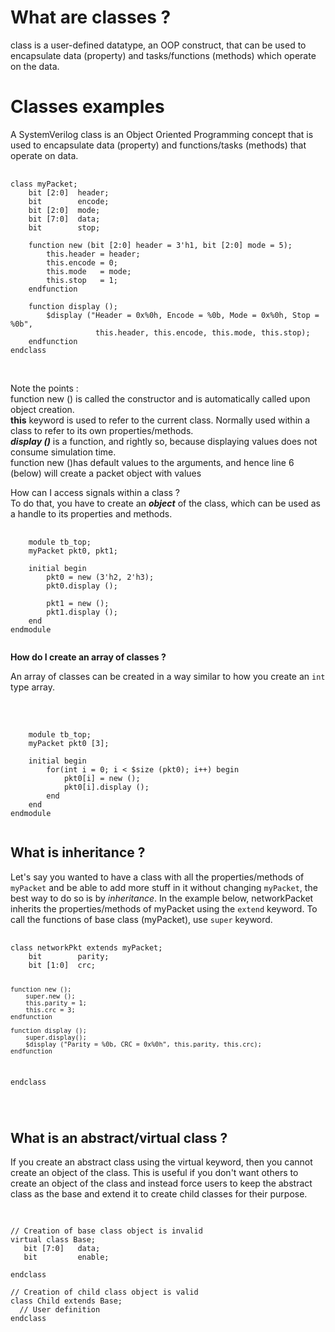 # What are classes ?

<p>class is a user-defined datatype, an OOP construct, that can be used to encapsulate data (property) and tasks/functions (methods) which operate on the data.</p>



# Classes examples 

A SystemVerilog class is an Object Oriented Programming concept that is used 
to encapsulate data (property) and functions/tasks (methods) that operate on data.<br/>


<pre> <code>
class myPacket;
	bit [2:0]  header;
	bit        encode;
	bit [2:0]  mode;
	bit [7:0]  data;
	bit        stop;
	
	function new (bit [2:0] header = 3'h1, bit [2:0] mode = 5);
		this.header = header;
		this.encode = 0;
		this.mode   = mode;
		this.stop   = 1;
	endfunction
	
	function display ();
		$display ("Header = 0x%0h, Encode = %0b, Mode = 0x%0h, Stop = %0b", 
		           this.header, this.encode, this.mode, this.stop);
	endfunction
endclass
</code></pre> <br/>

Note the points : <br/>
function new () is called the constructor and is automatically called upon object creation.<br/>
<b>this</b> keyword is used to refer to the current class. Normally used within a class to refer to its own properties/methods.<br/>
<b><i>display ()</i></b> is a function, and rightly so, because displaying values does not consume simulation time.<br/>
function new ()has default values to the arguments, and hence line 6 (below) will create a packet object with values<br/>

How can I access signals within a class ?<br/>
To do that, you have to create an <i><b>object</b></i> of the class, which can be used as a handle to its properties and methods.<br/>
<pre> <code>
	module tb_top;
	myPacket pkt0, pkt1;
		
	initial begin
		pkt0 = new (3'h2, 2'h3);
		pkt0.display ();
		
		pkt1 = new ();
		pkt1.display ();
	end
endmodule 
 </code></pre>
<b>How do I create an array of classes ?</b><br/>
<p>An array of classes can be created in a way similar to how you create an <code>int</code> type array.</p><br/>

<pre> <code>
	module tb_top;
	myPacket pkt0 [3];
	
	initial begin
    	for(int i = 0; i < $size (pkt0); i++) begin
   	   		pkt0[i] = new ();
       		pkt0[i].display ();
   		end
   	end
endmodule
 </code></pre>

<h2>What is inheritance ?</h2><p>Let's say you wanted to have a class with all the properties/methods of <code>myPacket</code> and be able to add more stuff in it without changing <code>myPacket</code>, the best way to do so is by <i>inheritance</i>. In the example below, networkPacket inherits the properties/methods of myPacket using the <code>extend</code> keyword. To call the functions of base class (myPacket), use <code>super</code> keyword.</p><pre>  <code class="language-verilog match-braces line-numbers">
class networkPkt extends myPacket;
	bit        parity;
	bit [1:0]  crc;
	
	function new ();
		super.new ();
		this.parity = 1;
		this.crc = 3;
	endfunction
	
	function display ();
		super.display();
		$display ("Parity = %0b, CRC = 0x%0h", this.parity, this.crc);
	endfunction
endclass

 </code></pre>

<h2>What is an abstract/virtual class ?</h2>

<p>If you create an abstract class using the virtual  keyword, then you cannot create an object of the class. This is useful if you don't want others to create an object of the class and instead force users to keep the abstract class as the base and extend it to create child classes for their purpose.

<pre>  <code class="language-verilog match-braces line-numbers">
  
// Creation of base class object is invalid
virtual class Base;
   bit [7:0]   data;
   bit         enable;
   
endclass

// Creation of child class object is valid
class Child extends Base;
  // User definition
endclass

  </code>
</pre>
